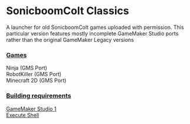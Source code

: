 # SonicboomColt Classics

A launcher for old SonicboomColt games uploaded with permission. This particular version features mostly incomplete GameMaker Studio ports rather than the original GameMaker Legacy versions

### <b><u>Games</b></u>

Ninja (GMS Port)
\
RobotKiller (GMS Port)
\
Minecraft 2D (GMS Port)

### <b><u>Building requirements</b></u>

[GameMaker Studio 1](https://gminstall.yoyogames.com/downloads/gm-studio/GMStudio-Installer-1.4.9999.exe)
\
[Execute Shell](https://marketplace.gamemaker.io/assets/575/execute-shell)
